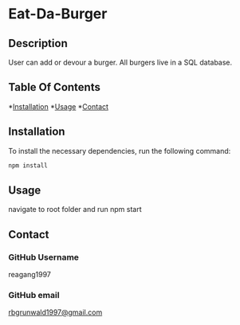 
# Eat-Da-Burger

## Description
User can add or devour a burger. All burgers live in a SQL database.

## Table Of Contents
*[Installation](#install)
*[Usage](#usage)
*[Contact](#contact)


## Installation
To install the necessary dependencies, run the following command:
```md
npm install
```

## Usage
navigate to root folder and run npm start

## Contact
### GitHub Username
reagang1997

### GitHub email
rbgrunwald1997@gmail.com

